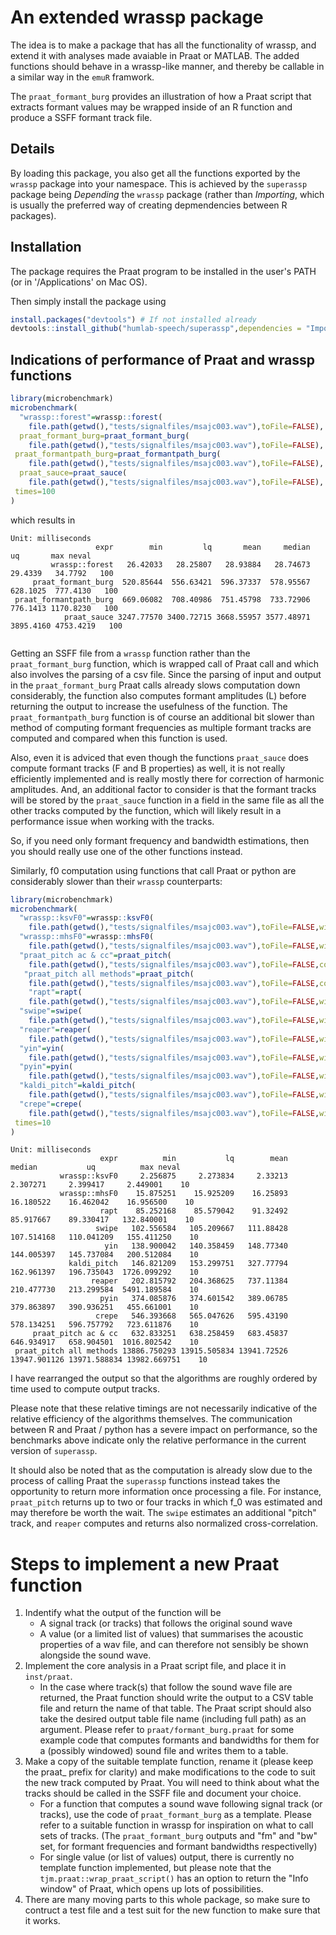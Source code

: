 # An extended wrassp package

The idea is to make a package that has all the functionality of wrassp, and extend it with analyses made avaiable in Praat or MATLAB. The added functions should behave in a wrassp-like manner, and thereby be callable in a similar way in the `emuR` framwork.

The `praat_formant_burg` provides an illustration of how a Praat script that extracts formant values may be wrapped inside of an R function and produce a SSFF formant track file. 

## Details
By loading this package, you also get all the functions exported by the `wrassp` package into your namespace. This is achieved by the `superassp` package being *Depending*  the `wrassp` package (rather than *Importing*, which is usually the preferred way of creating depmendencies between R packages).

## Installation

The package requires the Praat program to be installed in the user's PATH (or in '/Applications' on Mac OS).

Then simply install the package using
```r
install.packages("devtools") # If not installed already
devtools::install_github("humlab-speech/superassp",dependencies = "Imports")
```

## Indications of performance of Praat and wrassp functions


```r
library(microbenchmark)
microbenchmark(
  "wrassp::forest"=wrassp::forest(
    file.path(getwd(),"tests/signalfiles/msajc003.wav"),toFile=FALSE),
  praat_formant_burg=praat_formant_burg(
    file.path(getwd(),"tests/signalfiles/msajc003.wav"),toFile=FALSE),
 praat_formantpath_burg=praat_formantpath_burg(
    file.path(getwd(),"tests/signalfiles/msajc003.wav"),toFile=FALSE),
  praat_sauce=praat_sauce(
    file.path(getwd(),"tests/signalfiles/msajc003.wav"),toFile=FALSE),
 times=100
)
```

which results in 

```
Unit: milliseconds
                   expr        min         lq       mean     median        uq       max neval
         wrassp::forest   26.42033   28.25807   28.93884   28.74673   29.4339   34.7792   100
     praat_formant_burg  520.85644  556.63421  596.37337  578.95567  628.1025  777.4130   100
 praat_formantpath_burg  669.06082  708.40986  751.45798  733.72906  776.1413 1170.8230   100
            praat_sauce 3247.77570 3400.72715 3668.55957 3577.48971 3895.4160 4753.4219   100
             
```
Getting an SSFF file from a `wrassp` function rather than the `praat_formant_burg` function, which is wrapped call of Praat call and which also involves the parsing of a csv file. Since the parsing of input and output in the `praat_formant_burg` Praat calls already slows computation down considerably, the function also computes formant amplitudes (L) before returning the output to increase the usefulness of the function. The `praat_formantpath_burg` function is of course an additional bit slower than method of computing formant frequencies as multiple formant tracks are computed and compared when this function is used. 

Also, even it is adviced that even though the functions `praat_sauce` does compute formant tracks (F and B properties) as well, it is not really efficiently implemented and is really mostly there for correction of harmonic amplitudes. And, an additional factor to consider is that the formant tracks will be stored by the `praat_sauce` function in a field in the same file as all the other tracks computed by the function, which will likely result in a performance issue when working with the tracks.

So, if you need only formant frequency and bandwidth estimations, then you should really use one of the other functions instead.

Similarly, f0 computation using functions that call Praat or python are considerably slower than their `wrassp` counterparts:

```r
library(microbenchmark)
microbenchmark(
  "wrassp::ksvF0"=wrassp::ksvF0(
    file.path(getwd(),"tests/signalfiles/msajc003.wav"),toFile=FALSE,windowShift=5),
  "wrassp::mhsF0"=wrassp::mhsF0(
    file.path(getwd(),"tests/signalfiles/msajc003.wav"),toFile=FALSE,windowShift=5),
  "praat_pitch ac & cc"=praat_pitch(
    file.path(getwd(),"tests/signalfiles/msajc003.wav"),toFile=FALSE,corr.only=TRUE,windowShift=5),
   "praat_pitch all methods"=praat_pitch(
    file.path(getwd(),"tests/signalfiles/msajc003.wav"),toFile=FALSE,corr.only=FALSE,windowShift=5),
    "rapt"=rapt(
    file.path(getwd(),"tests/signalfiles/msajc003.wav"),toFile=FALSE,windowShift=5),
  "swipe"=swipe(
    file.path(getwd(),"tests/signalfiles/msajc003.wav"),toFile=FALSE,windowShift=5),
  "reaper"=reaper(
    file.path(getwd(),"tests/signalfiles/msajc003.wav"),toFile=FALSE,windowShift=5),
  "yin"=yin(
    file.path(getwd(),"tests/signalfiles/msajc003.wav"),toFile=FALSE,windowShift=5),
  "pyin"=pyin(
    file.path(getwd(),"tests/signalfiles/msajc003.wav"),toFile=FALSE,windowShift=5),
  "kaldi_pitch"=kaldi_pitch(
    file.path(getwd(),"tests/signalfiles/msajc003.wav"),toFile=FALSE,windowShift=5),
  "crepe"=crepe(
    file.path(getwd(),"tests/signalfiles/msajc003.wav"),toFile=FALSE,windowShift=5),
 times=10
) 
```

```
Unit: milliseconds
                    expr          min           lq        mean       median           uq          max neval
           wrassp::ksvF0     2.256875     2.273834     2.33213     2.307271     2.399417     2.449001    10
           wrassp::mhsF0    15.875251    15.925209    16.25893    16.180522    16.462042    16.956500    10
                    rapt    85.252168    85.579042    91.32492    85.917667    89.330417   132.840001    10
                   swipe   102.556584   105.209667   111.88428   107.514168   110.041209   155.411250    10
                     yin   138.900042   140.358459   148.77340   144.005397   145.737084   200.512084    10
             kaldi_pitch   146.821209   153.299751   327.77794   162.961397   196.735043  1726.099292    10
                  reaper   202.815792   204.368625   737.11384   210.477730   213.299584  5491.189584    10
                    pyin   374.085876   374.601542   389.06785   379.863897   390.936251   455.661001    10
                   crepe   546.393668   565.047626   595.43190   578.134251   596.757792   723.611876    10
     praat_pitch ac & cc   632.833251   638.258459   683.45837   646.934917   658.904501  1016.802542    10
 praat_pitch all methods 13886.750293 13915.505834 13941.72526 13947.901126 13971.588834 13982.669751    10
```
I have rearranged the output so that the algorithms are roughly ordered by time used to compute output tracks.

Please note that these relative timings are not necessarily indicative of the relative efficiency of the algorithms themselves.
The communication between R and Praat / python has a severe impact on performance, so the benchmarks above indicate only the relative performance in the current version of `superassp`. 

It should also be noted that as the computation is already slow due to the process of calling Praat the `superassp` functions instead takes the opportunity to return more information once processing a file. For instance, `praat_pitch` returns up to two or four tracks in which f_0 was estimated and may therefore be worth the wait. The `swipe` estimates an additional "pitch" track, and `reaper` computes and returns also normalized cross-correlation.

# Steps to implement a new Praat function

1. Indentify what the output of the function will be
    * A signal track (or tracks) that follows the original sound wave
    * A value (or a limited list of values) that summarises the acoustic properties of a wav file, and can therefore not sensibly be shown alongside the sound wave.
2. Implement the core analysis in a Praat script file, and place it in `inst/praat`.
    * In the case where track(s) that follow the sound wave file are returned, the Praat function should write the output to a CSV table file and return the name of that table. The Praat script should also take the desired output table file name (including full path) as an argument. Please refer to `praat/formant_burg.praat` for some example code that computes formants and bandwidths for them for a (possibly windowed) sound file and writes them to a table.
3. Make a copy of the suitable template function, rename it (please keep the praat_ prefix for clarity) and make modifications to the code to suit the new track computed by Praat. You will need to think about what the tracks should be called in the SSFF file and document your choice.
    * For a function that computes a sound wave following signal track (or tracks), use the code of `praat_formant_burg` as a template. Please refer to a suitable function in wrassp for inspiration on what to call sets of tracks. (The `praat_formant_burg` outputs and "fm" and "bw" set, for formant frequencies and formant bandwidths respectivelly)
    * For single value (or list of values) output, there is currently no template function implemented, but please note that the `tjm.praat::wrap_praat_script()` has an option to return the "Info window" of Praat, which opens up lots of possibilities.
4. There are many moving parts to this whole package, so make sure to contruct a test file and a test suit for the new function to make sure that it works. 